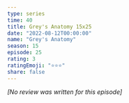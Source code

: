 ```yaml
---
type: series
time: 40
title: Grey's Anatomy 15x25
date: "2022-08-12T00:00:00"
name: "Grey's Anatomy"
season: 15
episode: 25
rating: 3
ratingEmoji: "⭐️⭐️⭐️"
share: false
---
```


_[No review was written for this episode]_
